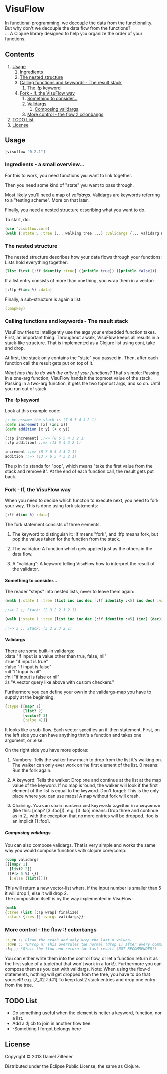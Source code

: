 # VisuFlow

In functional programming, we decouple the data from the functionality.  
But why don't we decouple the data flow from the functions?  
...
A Clojure library designed to help you organize the order of your functions.

## Contents
1. [Usage](#Usage)  
    1. [Ingredients](#ingredients---a-small-overview)  
    1. [The nested structure](#the-nested-structure)  
    1. [Calling functions and keywords - The result stack](#calling-functions-and-keywords---the-result-stack)  
        1. [The :!p keyword](#the-p-keyword)  
    1. [Fork - If, the VisuFlow way](#fork---if-the-visuflow-way)  
        1. [Something to consider...](#something-to-consider)  
        1. [Validargs](#validargs)  
            1. [Composing validargs](#composing-validargs)  
        1. [More control - the flow :! colonbangs](#more-control---the-flow--colonbangs)  
1. [TODO List](#todo-list)  
1. [License](#license)  

## Usage

```clojure
[visuflow "0.2.1"]
```

### Ingredients - a small overview...
For this to work, you need functions you want to link together.

Then you need some kind of "state" you want to pass through.

Most likely you'll need a map of *validargs*.
Validargs are keywords referring to a "testing scheme". More on that later.

Finally, you need a nested structure describing what you want to do.

To start, do:
```clojure
(use 'visuflow.core)
(walk {:state 5 :tree (... walking tree ...) :validargs {... validarg map ...})
```

### The nested structure
The nested structure describes how your data flows through your functions:
Lists hold everything together:
```clojure
(list first [:!f identity :true] ([println true]) ([println false]))
```
If a list entry consists of more than one thing, you wrap them in a vector:
```clojure
[:!fp #(inc %) :data]
```
Finally, a sub-structure is again a list:
```clojure
(:mapkey)
```

### Calling functions and keywords - The result stack
VisuFlow tries to intelligently use the args your embedded function takes.
First, an important thing: Throughout a walk, VisuFlow keeps all results in a stack-like structure.
That is implemented as a Clojure list using conj, take and drop.

At first, the stack only contains the "state" you passed in. Then, after each function call
the result gets put on top of it.

*What has this to do with the arity of your functions?*
That's simple: Passing in a one-arg function, VisuFlow hands it the topmost value of the stack.
Passing in a two-arg function, it gets the two topmost args, and so on. Until you run out of stack.

#### The :!p keyword
Look at this example code:
```clojure
;; We assume the stack is (7 6 5 4 3 2 1)
(defn increment [x] (inc x))
(defn addition [x y] (+ x y))

[:!p increment] ;;=> (8 6 5 4 3 2 1)
[:!p addition] ;;=> (13 5 4 3 2 1)

increment ;;=> (8 7 6 5 4 3 2 1)
addition ;;=> (13 7 6 5 4 3 2 1)
```
The p in :!p stands for "pop", which means "take the first value from the stack and remove it".
At the end of each function call, the result gets put back.

### Fork - If, the VisuFlow way
When you need to decide which function to execute next, you need to fork your way.
This is done using fork statements:
```clojure
[:!f #(inc %) :data]
```
The fork statement consists of three elements.

1. The keyword to distinguish it: :!f means "fork", and :!fp means fork, but pop the values taken for the function from the stack.

2. The validator: A function which gets applied just as the others in the data flow.

3. A "validarg": A keyword telling VisuFlow how to interpret the result of the validator.

#### Something to consider...
The reader "steps" into nested lists, never to leave them again:
```clojure
(walk {:state 1 :tree (list inc inc dec [:!f identity :<5] inc dec) :validargs {:<5 [[#(< % 5) 1]
                                                                                     [#(>= % 5) 2]]}}) 
;;=> 2 ;; Stack: (2 3 2 2 3 2 1)

(walk {:state 1 :tree (list inc inc dec [:!f identity :<5] (inc) (dec)) :validargs {:<5 [[#(< % 5) 1]
                                                                                         [#(>= % 5) 2]]}})
;;=> 3 ;; Stack: (3 2 2 3 2 1)
```

#### Validargs
There are some built-in validargs:  
:data "if input is a value other than true, false, nil"  
:true "if input is true"  
:false "if input is false"  
:nil "if input is nil"  
:fnil "if input is false or nil"  
:is "A vector query like above with custom checkers."	

Furthermore you can define your own in the validargs-map you have to supply at the beginning:
```clojure
{:type [[map? 1]
        [list? 2]
	    [vector? 3]
	    [:else 4]]}
```
It looks like a sub-flow. Each vector specifies an if-then statement.
First, on the left side you can have anything that's a function and takes one argument,
or :else.

On the right side you have more options:

1. Numbers: Tells the walker how much to drop from the list it's walking on. The walker can only ever work on the first element of the list. 0 means: Run the fork again.  

2. A keyword: Tells the walker: Drop one and continue at the list at the map value of the keyword.
If no map is found, the walker will look if the first element of the list is equal to the keyword.
Don't forget: This is the only place where you can use maps! A map without fork will crash.  

3. Chaining: You can chain numbers and keywords together in a sequence (like this: [map? [3 :foo]]).
e.g. [3 :foo] means: Drop three and continue as in 2., with the exception that no more entries will be dropped. :foo is an implicit [1 :foo]. 

##### Composing validargs
You can also compose validargs. That is very simple and works the same way you would compose functions with clojure.core/comp:
```clojure
(comp validargs
[[[map? 1]
  [list? 2]]
 [[#(> 5 %) {}]
  [:else (list)]]])
```
This will return a new vector-list where, if the input number is smaller than 5 it will drop 1, else it will drop 2.  
The composition itself is by the way implemented in VisuFlow:
```clojure
(walk 
{:tree (list [:!p wrap] finalize)
 :stack {:res [] :vargs validargs}})
```

### More control - the flow :! colonbangs
```clojure
:!_#n ;; Clean the stack and only keep the last n values.
:!d#n ;; *D*rop n: This overrules the normal (drop 1) after every command
:!q ;; *Q*uit the flow and return the last result (NOT RECOMMENDED!)
```
You can either write them into the control flow, or let a function return it as the first value of a tuple(but that won't work in a fork!). Furthermore you can compose them as you can with validargs.
Note: When using the flow-:!-statements, nothing will get dropped from the tree, you have to do that yourself! e.g. [:!_#2 :!d#1] To keep last 2 stack entries and drop one entry from the tree.

## TODO List
* Do something useful when the element is neiter a keyword, function, nor a list.
* Add a :!j cb to join in another flow tree.
* -Something I forgot belongs here-

## License

Copyright © 2013 Daniel Ziltener

Distributed under the Eclipse Public License, the same as Clojure.
